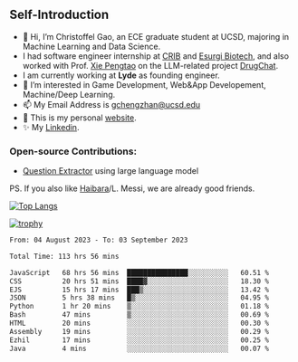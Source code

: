 ## Self-Introduction
- 👋 Hi, I’m Christoffel Gao, an ECE graduate student at UCSD, majoring in Machine Learning and Data Science.
- I had software engineer internship at [CRIB](https://www.linkedin.com/company/trycrib/) and [Esurgi Biotech](https://myesurgi.com/), and also worked with Prof. [Xie Pengtao](https://pengtaoxie.github.io/) on the LLM-related project [DrugChat](https://github.com/UCSD-AI4H/drugchat).
- I am currently working at **Lyde** as founding engineer.
- 👀 I’m interested in Game Development, Web&App Developement, Machine/Deep Learning.
- 📫 My Email Address is gchengzhan@ucsd.edu
- 🌱 This is my personal [website](https://gaochengzhan.github.io/).
- ✨ My [Linkedin](https://www.linkedin.com/in/chengzhan-christoffel-gao/).

### Open-source Contributions:
- [Question Extractor](https://github.com/nestordemeure/question_extractor) using large language model

PS. If you also like [Haibara](https://www.detectiveconanworld.com/wiki/Ai_Haibara)/L. Messi, we are already good friends.

[![Top Langs](https://github-readme-stats.vercel.app/api/top-langs/?username=gaochengzhan&layout=compact&exclude_repo=CNN-based-Image-Recognition-for-AsianGiant-Hornets,Machine-Learning-and-Data-Computing-Tongji,NLP-on-Blogs-during-COVID-19-Pandemic,CSE258-Web-Mining-and-Recommder-System,Stock-Prediction-using-LSTM-Model)](https://github.com/anuraghazra/github-readme-stats)

[![trophy](https://github-profile-trophy.vercel.app/?username=gaochengzhan&theme=flat&row=1&margin-w=12)](https://github.com/ryo-ma/github-profile-trophy)

<!--START_SECTION:waka-->

```txt
From: 04 August 2023 - To: 03 September 2023

Total Time: 113 hrs 56 mins

JavaScript   68 hrs 56 mins  ███████████████░░░░░░░░░░   60.51 %
CSS          20 hrs 51 mins  ████▓░░░░░░░░░░░░░░░░░░░░   18.30 %
EJS          15 hrs 17 mins  ███▒░░░░░░░░░░░░░░░░░░░░░   13.42 %
JSON         5 hrs 38 mins   █▒░░░░░░░░░░░░░░░░░░░░░░░   04.95 %
Python       1 hr 20 mins    ▒░░░░░░░░░░░░░░░░░░░░░░░░   01.18 %
Bash         47 mins         ▒░░░░░░░░░░░░░░░░░░░░░░░░   00.69 %
HTML         20 mins         ░░░░░░░░░░░░░░░░░░░░░░░░░   00.30 %
Assembly     19 mins         ░░░░░░░░░░░░░░░░░░░░░░░░░   00.29 %
Ezhil        17 mins         ░░░░░░░░░░░░░░░░░░░░░░░░░   00.25 %
Java         4 mins          ░░░░░░░░░░░░░░░░░░░░░░░░░   00.07 %
```

<!--END_SECTION:waka-->

<!---
gaochengzhan/gaochengzhan is a ✨ special ✨ repository because its `README.md` (this file) appears on your GitHub profile.
You can click the Preview link to take a look at your changes.
--->
